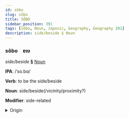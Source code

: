```yaml
---
id: sôbo
slug: sôbo
title: SÔBO
sidebar_position: 391
tags: [sôbo, Noun, Japonic, Geography, Geography 201]
description: side/beside § Noun
---
```


### sôbo&emsp;<span kind="abugida">ɐıʋ</span>

*side/beside* **§** [Noun](../../tags/Noun)

**IPA**: /ˈso.bɑ/

**Verb**: to be the side/beside

**Noun**: side/beside(/vicinity/proximity?)

**Modifier**: side-related

<details>
    <summary>Origin</summary>
    Japanese 側 soba [so̞ba̠]<br/>
    <em>Japonic Language Family</em>
</details>